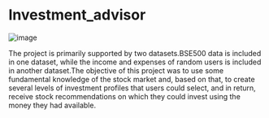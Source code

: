 # Investment_advisor
![image](https://github.com/SukrutDeshmukh/Investment_advisor/assets/127339353/c0667a27-166b-4a7f-99ea-0e16d2ec1604)

The project is primarily supported by two datasets.BSE500 data is included in one dataset, while the income and expenses of random users is included in another dataset.The objective of this project was to use some fundamental knowledge of the stock market and, based on that, to create several levels of investment profiles that users could select, and in return, receive stock recommendations on which they could invest using the money they had available.
